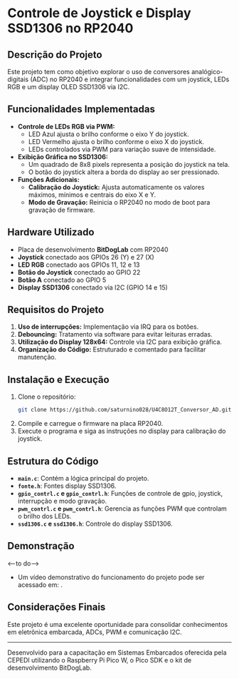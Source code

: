 # Controle de Joystick e Display SSD1306 no RP2040

## Descrição do Projeto
Este projeto tem como objetivo explorar o uso de conversores analógico-digitais (ADC) no RP2040 e integrar funcionalidades com um joystick, LEDs RGB e um display OLED SSD1306 via I2C.

## Funcionalidades Implementadas
- **Controle de LEDs RGB via PWM:**
  - LED Azul ajusta o brilho conforme o eixo Y do joystick.
  - LED Vermelho ajusta o brilho conforme o eixo X do joystick.
  - LEDs controlados via PWM para variação suave de intensidade.
- **Exibição Gráfica no SSD1306:**
  - Um quadrado de 8x8 pixels representa a posição do joystick na tela.
  - O botão do joystick altera a borda do display ao ser pressionado.
- **Funções Adicionais:**
  - **Calibração do Joystick:** Ajusta automaticamente os valores máximos, mínimos e centrais do eixo X e Y.
  - **Modo de Gravação:** Reinicia o RP2040 no modo de boot para gravação de firmware.

## Hardware Utilizado
- Placa de desenvolvimento **BitDogLab** com RP2040
- **Joystick** conectado aos GPIOs 26 (Y) e 27 (X)
- **LED RGB** conectado aos GPIOs 11, 12 e 13
- **Botão do Joystick** conectado ao GPIO 22
- **Botão A** conectado ao GPIO 5
- **Display SSD1306** conectado via I2C (GPIO 14 e 15)

## Requisitos do Projeto
1. **Uso de interrupções:** Implementação via IRQ para os botões.
2. **Debouncing:** Tratamento via software para evitar leituras erradas.
3. **Utilização do Display 128x64:** Controle via I2C para exibição gráfica.
4. **Organização do Código:** Estruturado e comentado para facilitar manutenção.

## Instalação e Execução
1. Clone o repositório:
   ```sh
   git clone https://github.com/saturnino028/U4C8O12T_Conversor_AD.git
   ```
2. Compile e carregue o firmware na placa RP2040.
3. Execute o programa e siga as instruções no display para calibração do joystick.

## Estrutura do Código
- **`main.c`**: Contém a lógica principal do projeto.
- **`fonte.h`**: Fontes display SSD1306.
- **`gpio_contrl.c` e `gpio_contrl.h`**: Funções de controle de gpio, joystick, interrupção e modo gravação.
- **`pwm_contrl.c` e `pwm_contrl.h`**: Gerencia as funções PWM que controlam o brilho dos LEDs.
- **`ssd1306.c` e `ssd1306.h`**: Controle do display SSD1306.

## Demonstração
<--to do-->
- Um vídeo demonstrativo do funcionamento do projeto pode ser acessado em: [](url).

## Considerações Finais
Este projeto é uma excelente oportunidade para consolidar conhecimentos em eletrônica embarcada, ADCs, PWM e comunicação I2C.

---
Desenvolvido para a capacitação em Sistemas Embarcados oferecida pela CEPEDI utilizando o Raspberry Pi Pico W, o Pico SDK e o kit de desenvolvimento BitDogLab.
